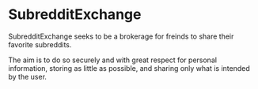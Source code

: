 # SubredditExchange
SubredditExchange seeks to be a brokerage for freinds to share their favorite subreddits.

The aim is to do so securely and with great respect for personal information, storing as little as possible, and sharing only what is intended by the user.  
